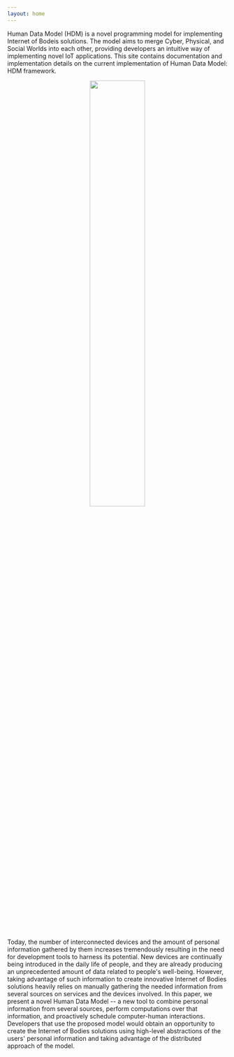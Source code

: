 ```yaml
---
layout: home
---
```


Human Data Model (HDM) is a novel programming model for implementing Internet of Bodeis solutions. The model aims to merge Cyber, Physical, and Social Worlds into each other, providing developers an intuitive way of implementing novel IoT applications. This site contains documentation and implementation details on the current implementation of Human Data Model: HDM framework.

<center>
<img src="{{site.baseurl}}/assets/img/PCS.png" width="50%">
</center>

Today, the number of interconnected devices and the amount of personal information gathered by them increases tremendously resulting in the need for development tools to harness its potential. New devices are continually being introduced in the daily life of people, and they are already producing an unprecedented amount of data related to people's well-being. However, taking advantage of such information to create innovative Internet of Bodies solutions heavily relies on manually gathering the needed information from several sources on services and the devices involved. In this paper, we present a novel Human Data Model -- a new tool to combine personal information from several sources, perform computations over that information, and proactively schedule computer-human interactions. Developers that use the proposed model would obtain an opportunity to create the Internet of Bodies solutions using high-level abstractions of the users' personal information and taking advantage of the distributed approach of the model.





